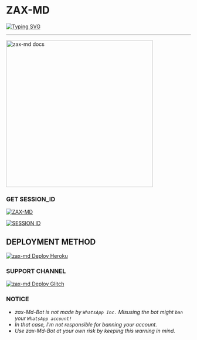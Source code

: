 # ZAX-MD

 [![Typing SVG](https://readme-typing-svg.demolab.com/?lines=🌟Hi+THERE🌟;I'M+ZAX-MD;ENJOY+WHATSAPP+BOT+WITH+PREMIUM-FEATURES🚀;🤟🏽WITH+BEST+FEATURES🔥;CREATED+BY+XHRISS-MWANJ+THANKS🌟)](https://git.io/typing-svg)
</p>

---
<p align="left">
    <img alt="zax-md docs" height="400" src="https://i.imgur.com/WH2leEx.jpeg">
  </a>
</p>

### GET SESSION_ID 
<left>
<a href="https://github.com/Xiangzaoh/zax-md/fork"><img title="ZAX-MD" src="https://img.shields.io/badge/FORK ZAX MD-h?color=blue&style=for-the-badge&logo=msi"></a>  
 
 <a href="https://swahili-0a56ccee1196.herokuapp.com//"><img title="SESSION ID" src="https://img.shields.io/badge/CONNECT TO SERVER -h?color=blue&style=for-the-badge&logo=msi"></a>

## DEPLOYMENT METHOD
<a href="https://heroku.com/deploy?template=https://github.com/Xiangzaoh/zax-md"><img title="zax-md Deploy Heroku" src="https://img.shields.io/badge/DEPLOY HEROKU-h?color=blue&style=for-the-badge&logo=heroku"></a> 

 ### SUPPORT CHANNEL
<a href="https://whatsapp.com/channel/0029VaZlD9sHltY52Bg1Vy2k"><img title="zax-md Deploy Glitch" src="https://img.shields.io/badge/WHATSAPP CHANNEL-h?color=blue&style=for-the-badge&logo=whatsapp"></a>
   
### NOTICE
- *zax-Md-Bot is not made by `WhatsApp Inc.`  Misusing the bot might `ban` your `WhatsApp account!`*
- *In that case, I'm not responsible for banning your account.*
- *Use zax-Md-Bot at your own risk by keeping this warning in mind.*
